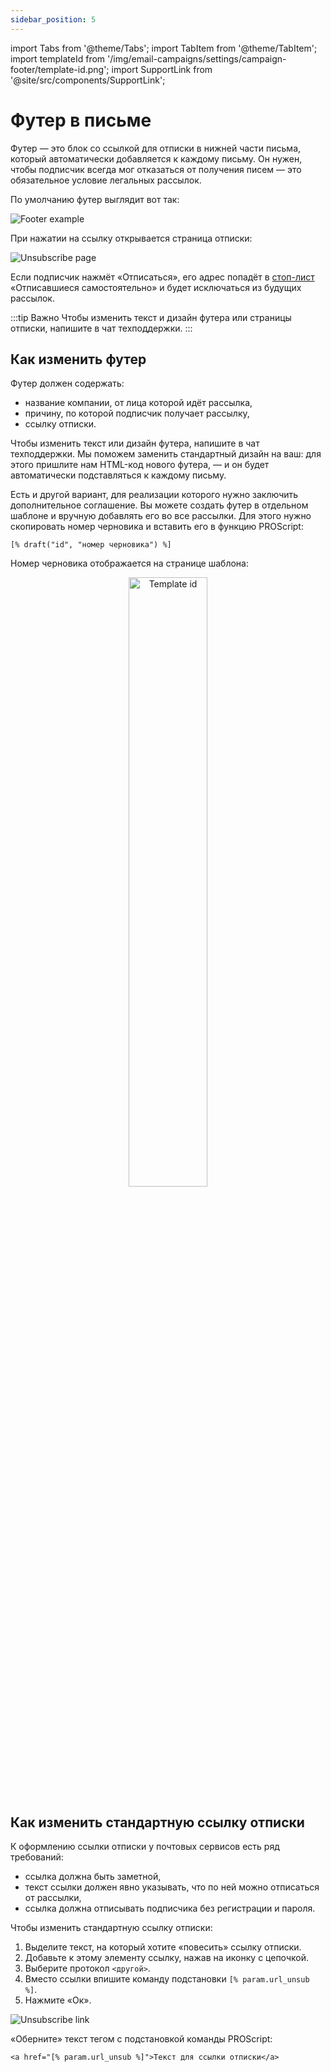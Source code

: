 ```yaml
---
sidebar_position: 5
---
```


import Tabs from '@theme/Tabs';
import TabItem from '@theme/TabItem';
import templateId from '/img/email-campaigns/settings/campaign-footer/template-id.png';
import SupportLink from '@site/src/components/SupportLink';

# Футер в письме

Футер — это блок со ссылкой для отписки в нижней части письма, который автоматически добавляется к каждому письму. Он нужен, чтобы подписчик всегда мог отказаться от получения писем — это обязательное условие легальных рассылок.

По умолчанию футер выглядит вот так: <br/>

![Footer example](/img/email-campaigns/settings\campaign-footer/footer-example.png)

При нажатии на ссылку открывается страница отписки:<br/>

![Unsubscribe page](/img/email-campaigns/settings\campaign-footer/unsubscribe-page.png)

Если подписчик нажмёт «Отписаться», его адрес попадёт в [стоп-лист](https://docs.sendsay.ru/subscribers/contacts/stop-lists) «Отписавшиеся самостоятельно» и будет исключаться из будущих рассылок.

:::tip Важно
Чтобы изменить текст и дизайн футера или страницы отписки, <SupportLink>напишите в чат техподдержки</SupportLink>.
:::

## Как изменить футер

Футер должен содержать:

- название компании, от лица которой идёт рассылка,
- причину, по которой подписчик получает рассылку,
- ссылку отписки.

Чтобы изменить текст или дизайн футера, <SupportLink>напишите в чат техподдержки</SupportLink>. Мы поможем заменить стандартный дизайн на ваш: для этого пришлите нам HTML-код нового футера, — и он будет автоматически подставляться к каждому письму.

Есть и другой вариант, для реализации которого нужно заключить дополнительное соглашение. Вы можете создать футер в отдельном шаблоне и вручную добавлять его во все рассылки. Для этого нужно скопировать номер черновика и вставить его в функцию PROScript:

```
[% draft("id", "номер черновика") %]
```

Номер черновика отображается на странице шаблона:

<p align="center">
  <img width="50%" src={templateId} alt="Template id" />
</p>

## Как изменить стандартную ссылку отписки

К оформлению ссылки отписки у почтовых сервисов есть ряд требований:

- ссылка должна быть заметной,
- текст ссылки должен явно указывать, что по ней можно отписаться от рассылки,
- ссылка должна отписывать подписчика без регистрации и пароля.

Чтобы изменить стандартную ссылку отписки:

<Tabs>
<TabItem value="key1" label="В блочном редакторе">

1. Выделите текст, на который хотите «повесить» ссылку отписки.
2. Добавьте к этому элементу ссылку, нажав на иконку с цепочкой.
3. Выберите протокол `<другой>`.
4. Вместо ссылки впишите команду подстановки `[% param.url_unsub %]`.
5. Нажмите «Ок».

![Unsubscribe link](/img/email-campaigns/settings/campaign-footer/unsubscribe-link.gif)

</TabItem>
<TabItem value="key2" label="В HTML-редакторе">

«Оберните» текст тегом с подстановкой команды PROScript:

```
<a href="[% param.url_unsub %]">Текст для ссылки отписки</a>
```

</TabItem>
</Tabs>
